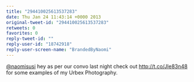 ```yaml
---
title: "294410025613537283"
date: Thu Jan 24 11:43:14 +0000 2013
original-tweet-id: "294410025613537283"
retweets: 0
favorites: 0
reply-tweet-id: ""
reply-user-id: "18742918"
reply-user-screen-name: "BrandedByNaomi"
---
```

<a href="https://twitter.com/naomisusi">@naomisusi</a> hey as per our convo last night check out http://t.co/JIe83n48 for some examples of my Urbex Photography.
